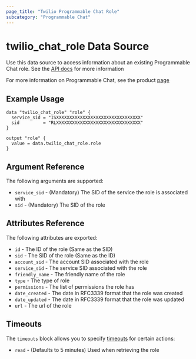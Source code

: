 ```yaml
---
page_title: "Twilio Programmable Chat Role"
subcategory: "Programmable Chat"
---
```


# twilio_chat_role Data Source

Use this data source to access information about an existing Programmable Chat role. See the [API docs](https://www.twilio.com/docs/chat/rest/role-resource) for more information

For more information on Programmable Chat, see the product [page](https://www.twilio.com/chat)

## Example Usage

```hcl
data "twilio_chat_role" "role" {
  service_sid = "ISXXXXXXXXXXXXXXXXXXXXXXXXXXXXXXXX"
  sid         = "RLXXXXXXXXXXXXXXXXXXXXXXXXXXXXXXXX"
}

output "role" {
  value = data.twilio_chat_role.role
}
```

## Argument Reference

The following arguments are supported:

- `service_sid` - (Mandatory) The SID of the service the role is associated with
- `sid` - (Mandatory) The SID of the role

## Attributes Reference

The following attributes are exported:

- `id` - The ID of the role (Same as the SID)
- `sid` - The SID of the role (Same as the ID)
- `account_sid` - The account SID associated with the role
- `service_sid` - The service SID associated with the role
- `friendly_name` - The friendly name of the role
- `type` - The type of role
- `permissions` - The list of permissions the role has
- `date_created` - The date in RFC3339 format that the role was created
- `date_updated` - The date in RFC3339 format that the role was updated
- `url` - The url of the role

## Timeouts

The `timeouts` block allows you to specify [timeouts](https://www.terraform.io/docs/configuration/resources.html#timeouts) for certain actions:

- `read` - (Defaults to 5 minutes) Used when retrieving the role
